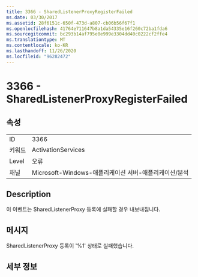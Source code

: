 ```yaml
---
title: 3366 - SharedListenerProxyRegisterFailed
ms.date: 03/30/2017
ms.assetid: 28f6151c-650f-473d-a807-cb06b56f67f1
ms.openlocfilehash: 41764e711647b8a1da54335e16f260c72ba1fda6
ms.sourcegitcommit: bc293b14af795e0e999e3304dd40c0222cf2ffe4
ms.translationtype: MT
ms.contentlocale: ko-KR
ms.lasthandoff: 11/26/2020
ms.locfileid: "96282472"
---
```

# <a name="3366---sharedlistenerproxyregisterfailed"></a>3366 - SharedListenerProxyRegisterFailed

## <a name="properties"></a>속성  
  
|||  
|-|-|  
|ID|3366|  
|키워드|ActivationServices|  
|Level|오류|  
|채널|Microsoft-Windows-애플리케이션 서버-애플리케이션/분석|  
  
## <a name="description"></a>Description  

 이 이벤트는 SharedListenerProxy 등록에 실패할 경우 내보내집니다.  
  
## <a name="message"></a>메시지  

 SharedListenerProxy 등록이 '%1' 상태로 실패했습니다.  
  
## <a name="details"></a>세부 정보
